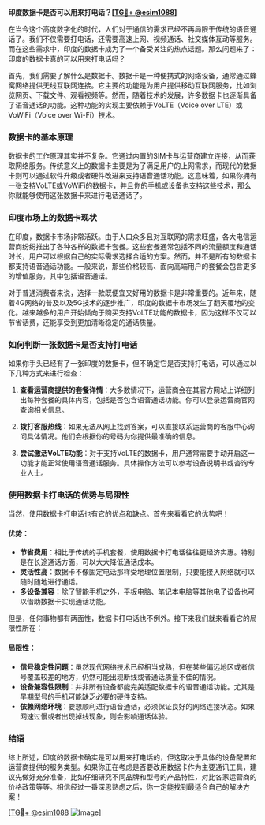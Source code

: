 **印度数据卡是否可以用来打电话？[[TG💪+ @esim1088](https://t.me/s/esim1088)]**

在当今这个高度数字化的时代，人们对于通信的需求已经不再局限于传统的语音通话了。我们不仅需要打电话，还需要高速上网、视频通话、社交媒体互动等服务。而在这些需求中，印度的数据卡成为了一个备受关注的热点话题。那么问题来了：印度的数据卡真的可以用来打电话吗？

首先，我们需要了解什么是数据卡。数据卡是一种便携式的网络设备，通常通过蜂窝网络提供无线互联网连接。它主要的功能是为用户提供移动互联网服务，比如浏览网页、下载文件、观看视频等。然而，随着技术的发展，许多数据卡也逐渐具备了语音通话的功能。这种功能的实现主要依赖于VoLTE（Voice over LTE）或VoWiFi（Voice over Wi-Fi）技术。

### 数据卡的基本原理

数据卡的工作原理其实并不复杂。它通过内置的SIM卡与运营商建立连接，从而获取网络服务。传统意义上的数据卡主要是为了满足用户的上网需求，而现代的数据卡则可以通过软件升级或者硬件改进来支持语音通话功能。这意味着，如果你拥有一张支持VoLTE或VoWiFi的数据卡，并且你的手机或设备也支持这些技术，那么你就能够使用这张数据卡来进行电话通话了。

### 印度市场上的数据卡现状

在印度，数据卡市场非常活跃。由于人口众多且对互联网的需求旺盛，各大电信运营商纷纷推出了各种各样的数据卡套餐。这些套餐通常包括不同的流量额度和通话时长，用户可以根据自己的实际需求选择合适的方案。然而，并不是所有的数据卡都支持语音通话功能。一般来说，那些价格较高、面向高端用户的套餐会包含更多的增值服务，其中包括语音通话。

对于普通消费者来说，选择一款既便宜又好用的数据卡是非常重要的。近年来，随着4G网络的普及以及5G技术的逐步推广，印度的数据卡市场发生了翻天覆地的变化。越来越多的用户开始倾向于购买支持VoLTE功能的数据卡，因为这样不仅可以节省话费，还能享受到更加清晰稳定的通话质量。

### 如何判断一张数据卡是否支持打电话

如果你手头已经有了一张印度的数据卡，但不确定它是否支持打电话，可以通过以下几种方式来进行检查：

1. **查看运营商提供的套餐详情**：大多数情况下，运营商会在其官方网站上详细列出每种套餐的具体内容，包括是否包含语音通话功能。你可以登录运营商官网查询相关信息。
   
2. **拨打客服热线**：如果无法从网上找到答案，可以直接联系运营商的客服中心询问具体情况。他们会根据你的号码为你提供最准确的信息。

3. **尝试激活VoLTE功能**：对于支持VoLTE的数据卡，用户通常需要手动开启这一功能才能正常使用语音通话服务。具体操作方法可以参考设备说明书或咨询专业人士。

### 使用数据卡打电话的优势与局限性

当然，使用数据卡打电话也有它的优点和缺点。首先来看看它的优势吧！

#### 优势：
- **节省费用**：相比于传统的手机套餐，使用数据卡打电话往往更经济实惠。特别是在长途通话方面，可以大大降低通话成本。
- **灵活性高**：数据卡不像固定电话那样受地理位置限制，只要能接入网络就可以随时随地进行通话。
- **多设备兼容**：除了智能手机之外，平板电脑、笔记本电脑等其他电子设备也可以借助数据卡实现通话功能。

但是，任何事物都有两面性，数据卡打电话也不例外。接下来我们就来看看它的局限性所在：

#### 局限性：
- **信号稳定性问题**：虽然现代网络技术已经相当成熟，但在某些偏远地区或者信号覆盖较差的地方，仍然可能出现断线或者通话质量不佳的情况。
- **设备兼容性限制**：并非所有设备都能完美适配数据卡的语音通话功能。尤其是早期型号的手机可能缺乏必要的硬件支持。
- **依赖网络环境**：要想顺利进行语音通话，必须保证良好的网络连接状态。如果网速过慢或者出现掉线现象，则会影响通话体验。

### 结语

综上所述，印度的数据卡确实是可以用来打电话的，但这取决于具体的设备配置和运营商提供的服务类型。如果你正在考虑是否要改用数据卡作为主要通讯工具，建议先做好充分准备，比如仔细研究不同品牌和型号的产品特性，对比各家运营商的价格政策等等。相信经过一番深思熟虑之后，你一定能找到最适合自己的解决方案！

[[TG💪+ @esim1088](https://t.me/s/esim1088) ![Image](https://i.postimg.cc/4NQfJmqS/Snipaste-2025-05-13-00-14-12.png)]